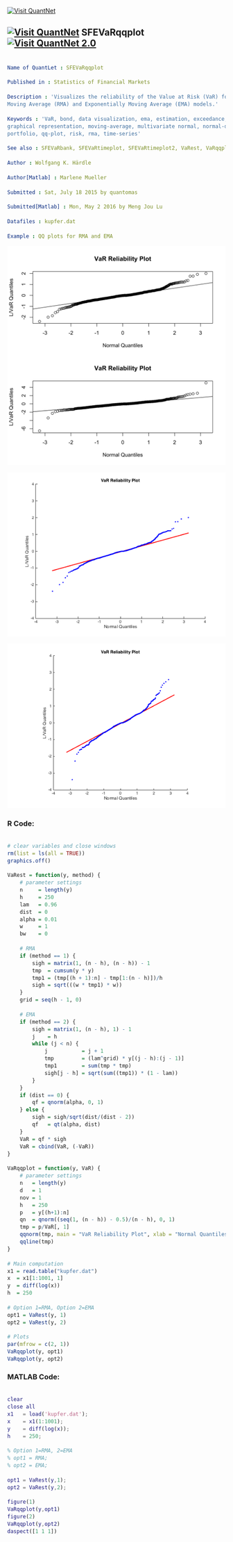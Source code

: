 
[<img src="https://github.com/QuantLet/Styleguide-and-FAQ/blob/master/pictures/banner.png" width="880" alt="Visit QuantNet">](http://quantlet.de/index.php?p=info)

## [<img src="https://github.com/QuantLet/Styleguide-and-Validation-procedure/blob/master/pictures/qloqo.png" alt="Visit QuantNet">](http://quantlet.de/) **SFEVaRqqplot** [<img src="https://github.com/QuantLet/Styleguide-and-Validation-procedure/blob/master/pictures/QN2.png" width="60" alt="Visit QuantNet 2.0">](http://quantlet.de/d3/ia)

```yaml

Name of QuantLet : SFEVaRqqplot

Published in : Statistics of Financial Markets

Description : 'Visualizes the reliability of the Value at Risk (VaR) forecasts based on Rectangular
Moving Average (RMA) and Exponentially Moving Average (EMA) models.'

Keywords : 'VaR, bond, data visualization, ema, estimation, exceedance, financial, forecast,
graphical representation, moving-average, multivariate normal, normal-distribution, plot,
portfolio, qq-plot, risk, rma, time-series'

See also : SFEVaRbank, SFEVaRtimeplot, SFEVaRtimeplot2, VaRest, VaRqqplot

Author : Wolfgang K. Härdle

Author[Matlab] : Marlene Mueller

Submitted : Sat, July 18 2015 by quantomas

Submitted[Matlab] : Mon, May 2 2016 by Meng Jou Lu

Datafiles : kupfer.dat

Example : QQ plots for RMA and EMA

```

![Picture1](SFEVaRqqplot-1.png)

![Picture2](SFEVaRqqplot_ex1_m.png)

![Picture3](SFEVaRqqplot_ex2_m.png)


### R Code:
```r

# clear variables and close windows
rm(list = ls(all = TRUE))
graphics.off()

VaRest = function(y, method) {
    # parameter settings
    n     = length(y)
    h     = 250
    lam   = 0.96
    dist  = 0
    alpha = 0.01
    w     = 1
    bw    = 0
    
    # RMA
    if (method == 1) {
        sigh = matrix(1, (n - h), (n - h)) - 1
        tmp  = cumsum(y * y)
        tmp1 = (tmp[(h + 1):n] - tmp[1:(n - h)])/h
        sigh = sqrt(((w * tmp1) * w))
    }
    grid = seq(h - 1, 0)
    
    # EMA
    if (method == 2) {
        sigh = matrix(1, (n - h), 1) - 1
        j    = h
        while (j < n) {
            j           = j + 1
            tmp         = (lam^grid) * y[(j - h):(j - 1)]
            tmp1        = sum(tmp * tmp)
            sigh[j - h] = sqrt(sum((tmp1)) * (1 - lam))
        }
    }
    if (dist == 0) {
        qf = qnorm(alpha, 0, 1)
    } else {
        sigh = sigh/sqrt(dist/(dist - 2))
        qf   = qt(alpha, dist)
    }
    VaR = qf * sigh
    VaR = cbind(VaR, (-VaR))
}

VaRqqplot = function(y, VaR) {
    # parameter settings 
    n   = length(y)
    d   = 1
    nov = 1
    h   = 250
    p   = y[(h+1):n]
    qn  = qnorm((seq(1, (n - h)) - 0.5)/(n - h), 0, 1)
    tmp = p/VaR[, 1]
    qqnorm(tmp, main = "VaR Reliability Plot", xlab = "Normal Quantiles", ylab = "L/VaR Quantiles")
    qqline(tmp)
}

# Main computation
x1 = read.table("kupfer.dat")
x  = x1[1:1001, 1]
y  = diff(log(x))
h  = 250

# Option 1=RMA, Option 2=EMA
opt1 = VaRest(y, 1)
opt2 = VaRest(y, 2)

# Plots
par(mfrow = c(2, 1))
VaRqqplot(y, opt1)
VaRqqplot(y, opt2)

```

### MATLAB Code:
```matlab

clear
close all
x1   = load('kupfer.dat');
x    = x1(1:1001);
y    = diff(log(x));
h    = 250;

% Option 1=RMA, 2=EMA
% opt1 = RMA;
% opt2 = EMA;

opt1 = VaRest(y,1);
opt2 = VaRest(y,2);

figure(1)
VaRqqplot(y,opt1)
figure(2)
VaRqqplot(y,opt2)
daspect([1 1 1])
```
